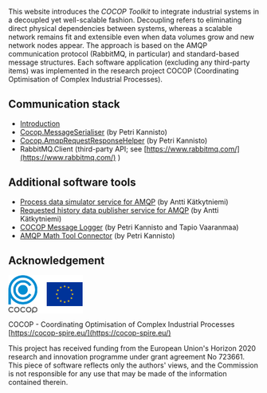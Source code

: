 This website introduces the _COCOP Toolkit_ to integrate industrial systems in
a decoupled yet well-scalable fashion. Decoupling refers to eliminating direct
physical dependencies between systems, whereas a scalable network remains fit
and extensible even when data volumes grow and new network nodes appear. The
approach is based on the AMQP communication protocol (RabbitMQ, in particular)
and standard-based message structures. Each software application (excluding
any third-party items) was implemented in
the research project COCOP (Coordinating Optimisation of Complex Industrial
Processes).


Communication stack
-------------------

* [Introduction](stack.html)
* [Cocop.MessageSerialiser](messageserialiser.html) (by Petri Kannisto)
* [Cocop.AmqpRequestResponseHelper](amqprequestresponsehelper.html) (by Petri Kannisto)
* RabbitMQ.Client (third-party API; see [https://www.rabbitmq.com/](https://www.rabbitmq.com/) )


Additional software tools
-------------------------

* [Process data simulator service for AMQP](processdatasimulator.html) (by Antti Kätkytniemi)
* [Requested history data publisher service for AMQP](requestedhistorydatapublisher.html) (by Antti Kätkytniemi)
* [COCOP Message Logger](messagelogger.html) (by Petri Kannisto and Tapio Vaaranmaa)
* [AMQP Math Tool Connector](amqpmathtoolconnector.html) (by Petri Kannisto)


Acknowledgement
---------------

<img src="logos.png" alt="COCOP and EU" style="display:block;margin-right:auto" />

COCOP - Coordinating Optimisation of Complex Industrial Processes  
[https://cocop-spire.eu/](https://cocop-spire.eu/)

This project has received funding from the European Union's Horizon 2020
research and innovation programme under grant agreement No 723661. This piece
of software reflects only the authors' views, and the Commission is not
responsible for any use that may be made of the information contained therein.
 
